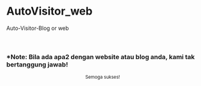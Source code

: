 # AutoVisitor_web
Auto-Visitor-Blog or web
<br><br><br>
<img src="Screenshot from 2020-03-20 13-10-44.png" alt>
<br>
<h3>*Note: Bila ada apa2 dengan website atau blog anda, kami tak bertanggung jawab!</h3>

<center><small>Semoga sukses!</small></center>
